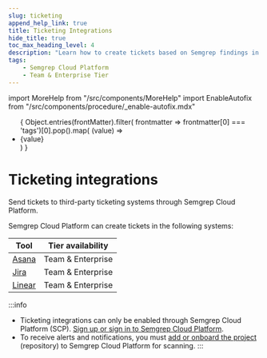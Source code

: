 ```yaml
---
slug: ticketing
append_help_link: true
title: Ticketing Integrations
hide_title: true
toc_max_heading_level: 4
description: "Learn how to create tickets based on Semgrep findings in third-party ticketing systems."
tags:
    - Semgrep Cloud Platform
    - Team & Enterprise Tier
---
```


import MoreHelp from "/src/components/MoreHelp"
import EnableAutofix from "/src/components/procedure/_enable-autofix.mdx"


<ul id="tag__badge-list">
{
Object.entries(frontMatter).filter(
    frontmatter => frontmatter[0] === 'tags')[0].pop().map(
    (value) => <li class='tag__badge-item'>{value}</li> )
}
</ul>

# Ticketing integrations

Send tickets to third-party ticketing systems through Semgrep Cloud Platform. 

Semgrep Cloud Platform can create tickets in the following systems:

| Tool                               | Tier availability |
| ----                               | ----------------  |
| [Asana](/semgrep-cloud-platform/asana)  | Team & Enterprise  |
| [Jira](/semgrep-cloud-platform/jira) | Team & Enterprise  |
| [Linear](/semgrep-cloud-platform/linear)           | Team & Enterprise  |

:::info
* Ticketing integrations can only be enabled through Semgrep Cloud Platform (SCP). [Sign up or sign in to Semgrep Cloud Platform](https://semgrep.dev/login).
* To receive alerts and notifications, you must [add or onboard the project](/semgrep-code/getting-started/#option-b-adding-a-repository-from-github-gitlab-or-bitbucket) (repository) to Semgrep Cloud Platform for scanning.
:::